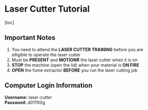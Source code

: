 # Laser Cutter Tutorial

[toc]

## Important Notes
1. You need to attend the **LASER CUTTER TRAINING** before you are elligible to operate the laser cutter
2. Must be **PRESENT** and **MOTIONR** the laser cutter when it is on
3. **STOP** the machine (open the lid) when your material is **ON FIRE**
4. **OPEN** the fume extractor **BEFORE** you run the laser cutting job

## Computer Login Information
**Username:** laser-cutter  
**Password:** d0111t0g

